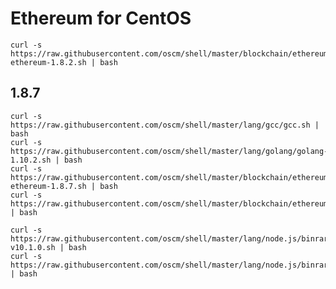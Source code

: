 Ethereum for CentOS
=====

	curl -s https://raw.githubusercontent.com/oscm/shell/master/blockchain/ethereum/centos/go-ethereum-1.8.2.sh | bash


## 1.8.7

	curl -s https://raw.githubusercontent.com/oscm/shell/master/lang/gcc/gcc.sh | bash
	curl -s https://raw.githubusercontent.com/oscm/shell/master/lang/golang/golang-1.10.2.sh | bash
	curl -s https://raw.githubusercontent.com/oscm/shell/master/blockchain/ethereum/centos/go-ethereum-1.8.7.sh | bash
	curl -s https://raw.githubusercontent.com/oscm/shell/master/blockchain/ethereum/systemd/private.sh | bash
	
	curl -s https://raw.githubusercontent.com/oscm/shell/master/lang/node.js/binrary/node-v10.1.0.sh | bash
	curl -s https://raw.githubusercontent.com/oscm/shell/master/lang/node.js/binrary/profile.d.sh | bash